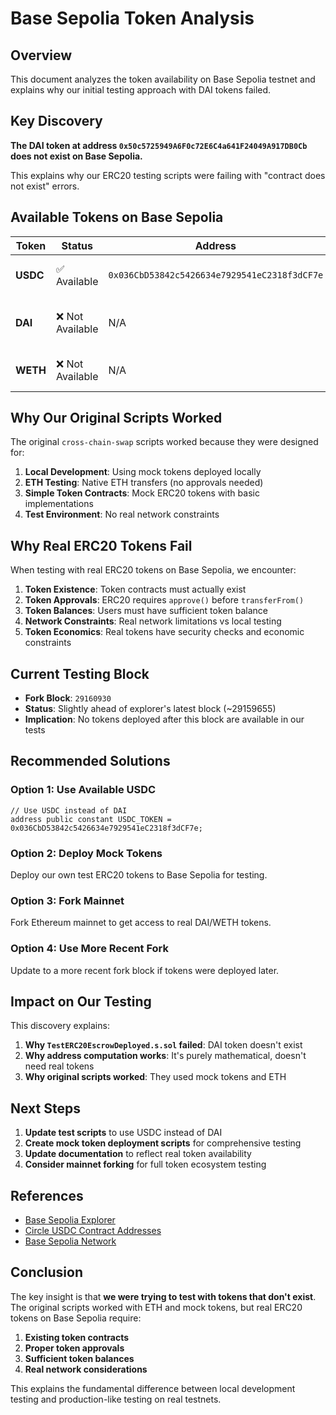 # Base Sepolia Token Analysis

## Overview

This document analyzes the token availability on Base Sepolia testnet and explains why our initial testing approach with DAI tokens failed.

## Key Discovery

**The DAI token at address `0x50c5725949A6F0c72E6C4a641F24049A917DB0Cb` does not exist on Base Sepolia.**

This explains why our ERC20 testing scripts were failing with "contract does not exist" errors.

## Available Tokens on Base Sepolia

| Token    | Status           | Address                                      | Notes                       |
| -------- | ---------------- | -------------------------------------------- | --------------------------- |
| **USDC** | ✅ Available     | `0x036CbD53842c5426634e7929541eC2318f3dCF7e` | Official Circle deployment  |
| **DAI**  | ❌ Not Available | N/A                                          | No standard DAI deployment  |
| **WETH** | ❌ Not Available | N/A                                          | No official WETH deployment |

## Why Our Original Scripts Worked

The original `cross-chain-swap` scripts worked because they were designed for:

1. **Local Development**: Using mock tokens deployed locally
2. **ETH Testing**: Native ETH transfers (no approvals needed)
3. **Simple Token Contracts**: Mock ERC20 tokens with basic implementations
4. **Test Environment**: No real network constraints

## Why Real ERC20 Tokens Fail

When testing with real ERC20 tokens on Base Sepolia, we encounter:

1. **Token Existence**: Token contracts must actually exist
2. **Token Approvals**: ERC20 requires `approve()` before `transferFrom()`
3. **Token Balances**: Users must have sufficient token balance
4. **Network Constraints**: Real network limitations vs local testing
5. **Token Economics**: Real tokens have security checks and economic constraints

## Current Testing Block

- **Fork Block**: `29160930`
- **Status**: Slightly ahead of explorer's latest block (~29159655)
- **Implication**: No tokens deployed after this block are available in our tests

## Recommended Solutions

### Option 1: Use Available USDC

```solidity
// Use USDC instead of DAI
address public constant USDC_TOKEN = 0x036CbD53842c5426634e7929541eC2318f3dCF7e;
```

### Option 2: Deploy Mock Tokens

Deploy our own test ERC20 tokens to Base Sepolia for testing.

### Option 3: Fork Mainnet

Fork Ethereum mainnet to get access to real DAI/WETH tokens.

### Option 4: Use More Recent Fork

Update to a more recent fork block if tokens were deployed later.

## Impact on Our Testing

This discovery explains:

1. **Why `TestERC20EscrowDeployed.s.sol` failed**: DAI token doesn't exist
2. **Why address computation works**: It's purely mathematical, doesn't need real tokens
3. **Why original scripts worked**: They used mock tokens and ETH

## Next Steps

1. **Update test scripts** to use USDC instead of DAI
2. **Create mock token deployment scripts** for comprehensive testing
3. **Update documentation** to reflect real token availability
4. **Consider mainnet forking** for full token ecosystem testing

## References

- [Base Sepolia Explorer](https://base-sepolia.blockscout.com/)
- [Circle USDC Contract Addresses](https://developers.circle.com/stablecoins/usdc-contract-addresses)
- [Base Sepolia Network](https://sepolia.basescan.org/)

## Conclusion

The key insight is that **we were trying to test with tokens that don't exist**. The original scripts worked with ETH and mock tokens, but real ERC20 tokens on Base Sepolia require:

1. **Existing token contracts**
2. **Proper token approvals**
3. **Sufficient token balances**
4. **Real network considerations**

This explains the fundamental difference between local development testing and production-like testing on real testnets.
